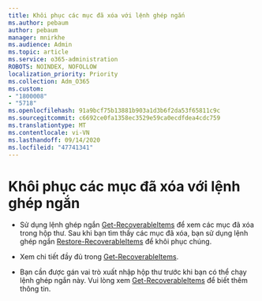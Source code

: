 ```yaml
---
title: Khôi phục các mục đã xóa với lệnh ghép ngắn
ms.author: pebaum
author: pebaum
manager: mnirkhe
ms.audience: Admin
ms.topic: article
ms.service: o365-administration
ROBOTS: NOINDEX, NOFOLLOW
localization_priority: Priority
ms.collection: Adm_O365
ms.custom:
- "1800008"
- "5718"
ms.openlocfilehash: 91a9bcf75b13881b903a1d3b6f2da53f65811c9c
ms.sourcegitcommit: c6692ce0fa1358ec3529e59ca0ecdfdea4cdc759
ms.translationtype: MT
ms.contentlocale: vi-VN
ms.lasthandoff: 09/14/2020
ms.locfileid: "47741341"
---
```

# <a name="recover-deleted-items-with-cmdlet"></a>Khôi phục các mục đã xóa với lệnh ghép ngắn

- Sử dụng lệnh ghép ngắn [Get-RecoverableItems](https://docs.microsoft.com/powershell/module/exchange/get-recoverableitems?view=exchange-ps) để xem các mục đã xóa trong hộp thư. Sau khi bạn tìm thấy các mục đã xóa, bạn sử dụng lệnh ghép ngắn [Restore-RecoverableItems](https://docs.microsoft.com/powershell/module/exchange/Restore-RecoverableItems?view=exchange-ps) để khôi phục chúng.

- Xem chi tiết đầy đủ trong [Get-RecoverableItems](https://docs.microsoft.com/powershell/module/exchange/get-recoverableitems?view=exchange-ps).

- Bạn cần được gán vai trò xuất nhập hộp thư trước khi bạn có thể chạy lệnh ghép ngắn này. Vui lòng xem [Get-RecoverableItems](https://docs.microsoft.com/powershell/module/exchange/get-recoverableitems?view=exchange-ps) để biết thêm thông tin.

